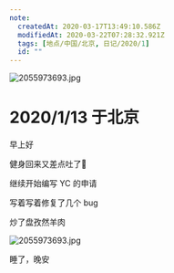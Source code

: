 ```yaml
---
note:
  createdAt: 2020-03-17T13:49:10.586Z
  modifiedAt: 2020-03-22T07:28:32.921Z
  tags: [地点/中国/北京, 日记/2020/1]
  id: ""
---
```


![2055973693.jpg](https://i.loli.net/2020/01/14/y7CHulo6xw5bmLn.jpg)

# 2020/1/13 于北京

<!-- @timer "date":"Mon Jan 13 2020 08:59:57 GMT+0800 (CST)" -->

早上好

<!-- @timer "date":"Mon Jan 13 2020 11:36:31 GMT+0800 (CST)","duration":"about 3 hours" -->

健身回来又差点吐了:new_moon_with_face:

<!-- @timer "date":"Mon Jan 13 2020 13:50:09 GMT+0800 (CST)","duration":"about 2 hours" -->

继续开始编写 YC 的申请

<!-- @timer "date":"Mon Jan 13 2020 15:58:33 GMT+0800 (CST)","duration":"about 2 hours" -->

写着写着修复了几个 bug

<!-- @timer "date":"Mon Jan 13 2020 19:23:03 GMT+0800 (CST)","duration":"about 3 hours" -->

炒了盘孜然羊肉

![2055973693.jpg](https://i.loli.net/2020/01/14/y7CHulo6xw5bmLn.jpg)

<!-- @timer "date":"Mon Jan 13 2020 22:40:41 GMT+0800 (CST)","duration":"about 3 hours" -->

睡了，晚安
